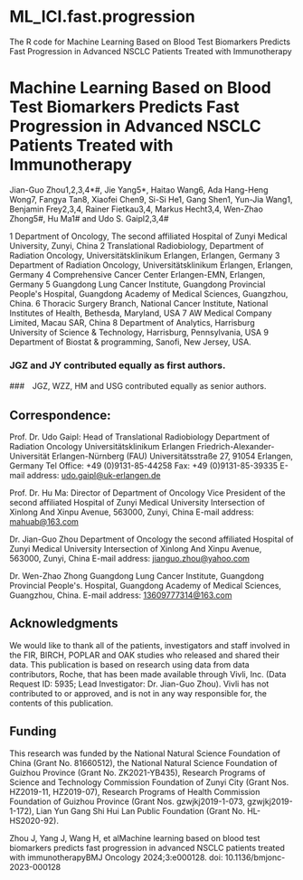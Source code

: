 # ML_ICI.fast.progression
The R code for Machine Learning Based on Blood Test Biomarkers Predicts Fast Progression in Advanced NSCLC Patients Treated with Immunotherapy


# Machine Learning Based on Blood Test Biomarkers Predicts Fast Progression in Advanced NSCLC Patients Treated with Immunotherapy
Jian-Guo Zhou1,2,3,4*#, Jie Yang5*, Haitao Wang6, Ada Hang-Heng Wong7, Fangya Tan8, Xiaofei Chen9, Si-Si He1, Gang Shen1, Yun-Jia Wang1, Benjamin Frey2,3,4, Rainer Fietkau3,4, Markus Hecht3,4, Wen-Zhao Zhong5#, Hu Ma1# and Udo S. Gaipl2,3,4#

1 Department of Oncology, The second affiliated Hospital of Zunyi Medical University, Zunyi, China
2 Translational Radiobiology, Department of Radiation Oncology, Universitätsklinikum Erlangen, Erlangen, Germany
3 Department of Radiation Oncology, Universitätsklinikum Erlangen, Erlangen, Germany
4 Comprehensive Cancer Center Erlangen-EMN, Erlangen, Germany
5 Guangdong Lung Cancer Institute, Guangdong Provincial People's Hospital, Guangdong Academy of Medical Sciences, Guangzhou, China.
6 Thoracic Surgery Branch, National Cancer Institute, National Institutes of Health, Bethesda, Maryland, USA 
7 AW Medical Company Limited, Macau SAR, China 
8 Department of Analytics, Harrisburg University of Science & Technology, Harrisburg, Pennsylvania, USA
9 Department of Biostat & programming, Sanofi, New Jersey, USA.

### JGZ and JY contributed equally as first authors.
###　JGZ, WZZ, HM and USG contributed equally as senior authors.
## Correspondence:
Prof. Dr. Udo Gaipl:
Head of Translational Radiobiology
Department of Radiation Oncology
Universitätsklinikum Erlangen
Friedrich-Alexander-Universität Erlangen-Nürnberg (FAU)
Universitätsstraße 27, 91054 Erlangen, Germany
Tel Office: +49 (0)9131-85-44258
Fax: +49 (0)9131-85-39335
E-mail address: udo.gaipl@uk-erlangen.de 

Prof. Dr. Hu Ma:
Director of Department of Oncology
Vice President of the second affiliated Hospital of Zunyi Medical University
Intersection of Xinlong And Xinpu Avenue, 563000, Zunyi, China
E-mail address: mahuab@163.com

Dr. Jian-Guo Zhou
Department of Oncology
the second affiliated Hospital of Zunyi Medical University
Intersection of Xinlong And Xinpu Avenue, 563000, Zunyi, China
E-mail address: jianguo.zhou@yahoo.com

Dr. Wen-Zhao Zhong
Guangdong Lung Cancer Institute, Guangdong Provincial People's. Hospital, Guangdong Academy of Medical Sciences, Guangzhou, China.
E-mail address: 13609777314@163.com


## Acknowledgments
We would like to thank all of the patients, investigators and staff involved in the FIR, BIRCH, POPLAR and OAK studies who released and shared their data. This publication is based on research using data from data contributors, Roche, that has been made available through Vivli, Inc. (Data Request ID: 5935; Lead Investigator: Dr. Jian-Guo Zhou). Vivli has not contributed to or approved, and is not in any way responsible for, the contents of this publication. 

## Funding
This research was funded by the National Natural Science Foundation of China (Grant No. 81660512), the National Natural Science Foundation of Guizhou Province (Grant No. ZK2021-YB435), Research Programs of Science and Technology Commission Foundation of Zunyi City (Grant Nos. HZ2019-11, HZ2019-07), Research Programs of Health Commission Foundation of Guizhou Province (Grant Nos. gzwjkj2019-1-073, gzwjkj2019-1-172), Lian Yun Gang Shi Hui Lan Public Foundation (Grant No. HL-HS2020-92).


Zhou J, Yang J, Wang H, et alMachine learning based on blood test biomarkers predicts fast progression in advanced NSCLC patients treated with immunotherapyBMJ Oncology 2024;3:e000128. doi: 10.1136/bmjonc-2023-000128
